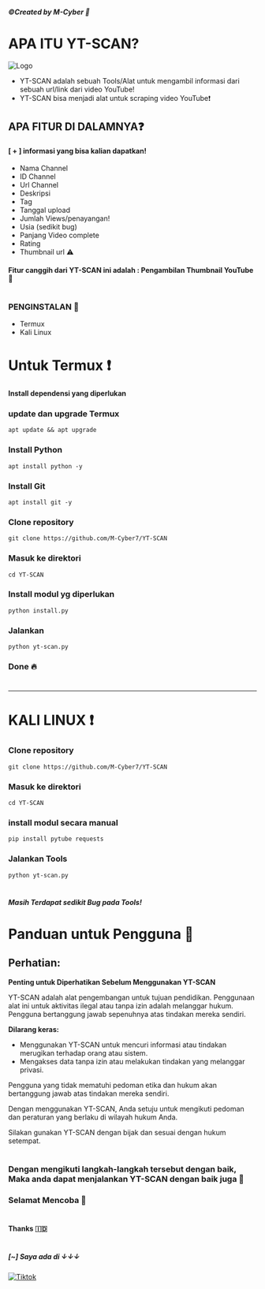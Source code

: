 ##### ©Created by M-Cyber 🔐

# APA ITU YT-SCAN?
![Logo](banner.jpg)
* YT-SCAN adalah sebuah Tools/Alat untuk mengambil informasi dari sebuah url/link dari video YouTube!
* YT-SCAN bisa menjadi alat untuk scraping video YouTube❗
## APA FITUR DI DALAMNYA❓
#### [ + ] informasi yang bisa kalian dapatkan!
* Nama Channel
* ID Channel 
* Url Channel 
* Deskripsi
* Tag
* Tanggal upload 
* Jumlah Views/penayangan!
* Usia (sedikit bug)
* Panjang Video complete
* Rating
* Thumbnail url ⚠️
#### Fitur canggih dari YT-SCAN ini adalah : Pengambilan Thumbnail YouTube 🤫
#
### PENGINSTALAN 🚀
* Termux
* Kali Linux 
#
# Untuk Termux ❗
#### Install dependensi yang diperlukan 
### update dan upgrade Termux 
```
apt update && apt upgrade
```
### Install Python 
```
apt install python -y 
```
### Install Git
```
apt install git -y 
```
### Clone repository
```
git clone https://github.com/M-Cyber7/YT-SCAN
```
### Masuk ke direktori
```
cd YT-SCAN
```
### Install modul yg diperlukan
```
python install.py
```
### Jalankan
```
python yt-scan.py
```
### Done 🔥
#
 __________________
#
# KALI LINUX ❗
### Clone repository
```
git clone https://github.com/M-Cyber7/YT-SCAN
```
### Masuk ke direktori
```
cd YT-SCAN 
```
### install modul secara manual
```
pip install pytube requests
```
### Jalankan Tools 
```
python yt-scan.py
```
#
##### Masih Terdapat sedikit Bug pada Tools!
# Panduan untuk Pengguna 🔐

## Perhatian: 
**Penting untuk Diperhatikan Sebelum Menggunakan YT-SCAN**

YT-SCAN adalah alat pengembangan untuk tujuan pendidikan. Penggunaan alat ini untuk aktivitas ilegal atau tanpa izin adalah melanggar hukum. Pengguna bertanggung jawab sepenuhnya atas tindakan mereka sendiri.

**Dilarang keras:**
- Menggunakan YT-SCAN untuk mencuri informasi atau tindakan merugikan terhadap orang atau sistem.
- Mengakses data tanpa izin atau melakukan tindakan yang melanggar privasi.

Pengguna yang tidak mematuhi pedoman etika dan hukum akan bertanggung jawab atas tindakan mereka sendiri.

Dengan menggunakan YT-SCAN, Anda setuju untuk mengikuti pedoman dan peraturan yang berlaku di wilayah hukum Anda.

Silakan gunakan YT-SCAN dengan bijak dan sesuai dengan hukum setempat.
#
### Dengan mengikuti langkah-langkah tersebut dengan baik, Maka anda dapat menjalankan YT-SCAN dengan baik juga 🔐
### Selamat Mencoba 🚀
#
#
#### Thanks 🇮🇩
#
##### [~] Saya ada di ↓↓↓
[![Tiktok](https://img.shields.io/badge/Tiktok-@Cyber_M-black?style=for-the-badge&logo=Tiktok)](https://tiktok.com/@cyberm._)


